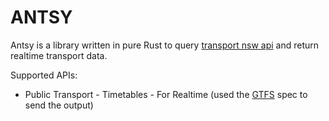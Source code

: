 # ANTSY

Antsy is a library written in pure Rust to query [transport nsw api](https://opendata.transport.nsw.gov.au/) and return realtime transport data.


Supported APIs:

- Public Transport - Timetables - For Realtime (used the [GTFS](https://developers.google.com/transit/gtfs/) spec to send the output)
